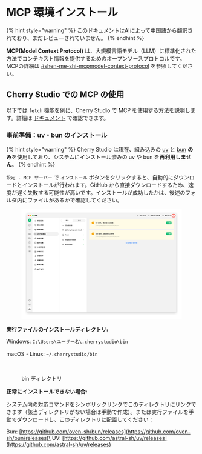 # MCP 環境インストール


{% hint style="warning" %}
このドキュメントはAIによって中国語から翻訳されており、まだレビューされていません。
{% endhint %}




**MCP(Model Context Protocol)** は、大規模言語モデル（LLM）に標準化された方法でコンテキスト情報を提供するためのオープンソースプロトコルです。MCPの詳細は [#shen-me-shi-mcpmodel-context-protocol](../../question-contact/knowledge.md#shen-me-shi-mcpmodel-context-protocol "mention") を参照してください。

## Cherry Studio での MCP の使用

以下では `fetch` 機能を例に、Cherry Studio で MCP を使用する方法を説明します。詳細は [ドキュメント](https://github.com/modelcontextprotocol/servers/tree/main/src/fetch) で確認できます。

### **事前準備：uv・bun のインストール**

{% hint style="warning" %}
Cherry Studio は現在、組み込みの [uv](https://github.com/astral-sh/uv) と [bun](https://github.com/oven-sh/bun) **のみ**を使用しており、システムにインストール済みの uv や bun を**再利用しません**。
{% endhint %}

`設定 - MCP サーバー` で `インストール` ボタンをクリックすると、自動的にダウンロードとインストールが行われます。GitHub から直接ダウンロードするため、速度が遅く失敗する可能性が高いです。インストールが成功したかは、後述のフォルダ内にファイルがあるかで確認してください。

<figure><img src="../../.gitbook/assets/image (2) (1) (1).png" alt=""><figcaption></figcaption></figure>

**実行ファイルのインストールディレクトリ:**

Windows: `C:\Users\ユーザー名\.cherrystudio\bin`

macOS・Linux: `~/.cherrystudio/bin`

<figure><img src="../../.gitbook/assets/MCP-cherrystudio_bin_フォルダ.png" alt=""><figcaption><p>bin ディレクトリ</p></figcaption></figure>

**正常にインストールできない場合:**

システム内の対応コマンドをシンボリックリンクでこのディレクトリにリンクできます（該当ディレクトリがない場合は手動で作成）。または実行ファイルを手動でダウンロードし、このディレクトリに配置してください：

Bun: [https://github.com/oven-sh/bun/releases](https://github.com/oven-sh/bun/releases)\
UV: [https://github.com/astral-sh/uv/releases](https://github.com/astral-sh/uv/releases)